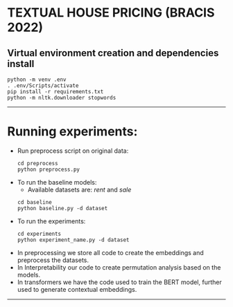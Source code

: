 # TEXTUAL HOUSE PRICING (BRACIS 2022)

## Virtual environment creation and dependencies install

```
python -m venv .env
. .env/Scripts/activate
pip install -r requirements.txt
python -m nltk.downloader stopwords
```

***
# Running experiments:
* Run preprocess script on original data:
  ```
  cd preprocess
  python preprocess.py
  ```
* To run the baseline models:
  * Available datasets are: *rent* and *sale*
  ```
  cd baseline
  python baseline.py -d dataset
  ```
* To run the experiments:
  ```
  cd experiments
  python experiment_name.py -d dataset
  ```
* In preprocessing we store all code to create the embeddings and preprocess the datasets.
* In Interpretability our code to create permutation analysis based on the models.
* In transformers we have the code used to train the BERT model, further used to generate contextual embeddings.
***

